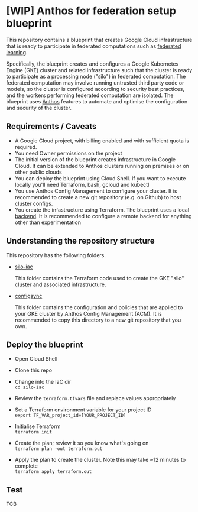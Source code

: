 # [WIP] Anthos for federation setup blueprint

This repository contains a blueprint that creates Google Cloud infrastructure that is ready to participate in 
federated computations such as [federated learning](https://en.wikipedia.org/wiki/Federated_learning). 

Specifically, the blueprint creates and configures a Google Kubernetes Engine (GKE) cluster and related infrastructure
such that the cluster is ready to participate as a processing node ("silo") in federated computation. The federated
computation may involve running untrusted third party code or models, so the cluster is configured according to security
best practices, and the workers performing federated computation are isolated. The blueprint uses [Anthos](https://cloud.google.com/anthos)
features to automate and optimise the configuration and security of the cluster.

## Requirements / Caveats
- A Google Cloud project, with billing enabled and with sufficient quota is required.
- You need Owner permissions on the project
- The initial version of the blueprint creates infrastructure in Google Cloud. It can be extended to Anthos clusters running on premises or on other public clouds
- You can deploy the blueprint using Cloud Shell. If you want to execute locally you'll need Terraform, bash, gcloud and kubectl
- You use Anthos Config Management to configure your cluster. It is recommended to create a new git repository (e.g. on Github) to host cluster configs.
- You create the infastructure using Terraform. The blueprint uses a local [backend](https://www.terraform.io/docs/language/settings/backends/configuration.html). It is recommended to configure a remote backend for anything other than experimentation

## Understanding the repository structure
This repository has the following folders.

* [silo-iac](silo-iac)
  
  This folder contains the Terraform code used to create the GKE "silo" cluster and associated infrastructure.

* [configsync](configsync)
  
  This folder contains the configuration and policies that are applied to your GKE cluster by Anthos Config
  Management (ACM). It is recommended to copy this directory to a new git repository that you own.


## Deploy the blueprint
- Open Cloud Shell

- Clone this repo

- Change into the IaC dir  
  ```cd silo-iac```

- Review the `terraform.tfvars` file and replace values appropriately

- Set a Terraform environment variable for your project ID  
  ```export TF_VAR_project_id=[YOUR_PROJECT_ID]```

- Initialise Terraform  
  ```terraform init```

- Create the plan; review it so you know what's going on  
  ```terraform plan -out terraform.out```

- Apply the plan to create the cluster. Note this may take ~12 minutes to complete  
  ```terraform apply terraform.out```


##  Test
TCB